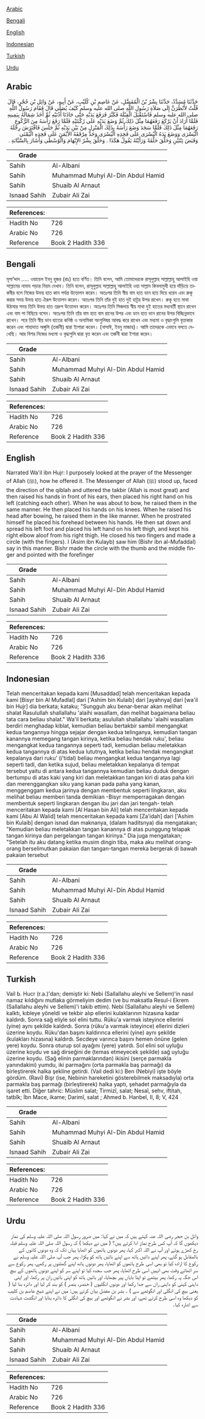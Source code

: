[Arabic](#arabic)

[Bengali](#bengali)

[English](#english)

[Indonesian](#indonesian)

[Turkish](#turkish)

[Urdu](#urdu)

## Arabic


<div dir="rtl" lang="ar" style={{fontSize:'larger',backgroundColor:'#f8f9fa',padding:20}}>
حَدَّثَنَا مُسَدَّدٌ، حَدَّثَنَا بِشْرُ بْنُ الْمُفَضَّلِ، عَنْ عَاصِمِ بْنِ كُلَيْبٍ، عَنْ أَبِيهِ، عَنْ وَائِلِ بْنِ حُجْرٍ، قَالَ قُلْتُ لأَنْظُرَنَّ إِلَى صَلاَةِ رَسُولِ اللَّهِ صلى الله عليه وسلم كَيْفَ يُصَلِّي قَالَ فَقَامَ رَسُولُ اللَّهِ صلى الله عليه وسلم فَاسْتَقْبَلَ الْقِبْلَةَ فَكَبَّرَ فَرَفَعَ يَدَيْهِ حَتَّى حَاذَتَا أُذُنَيْهِ ثُمَّ أَخَذَ شِمَالَهُ بِيَمِينِهِ فَلَمَّا أَرَادَ أَنْ يَرْكَعَ رَفَعَهُمَا مِثْلَ ذَلِكَ ثُمَّ وَضَعَ يَدَيْهِ عَلَى رُكْبَتَيْهِ فَلَمَّا رَفَعَ رَأْسَهُ مِنَ الرُّكُوعِ رَفَعَهُمَا مِثْلَ ذَلِكَ فَلَمَّا سَجَدَ وَضَعَ رَأْسَهُ بِذَلِكَ الْمَنْزِلِ مِنْ بَيْنِ يَدَيْهِ ثُمَّ جَلَسَ فَافْتَرَشَ رِجْلَهُ الْيُسْرَى وَوَضَعَ يَدَهُ الْيُسْرَى عَلَى فَخِذِهِ الْيُسْرَى وَحَدَّ مِرْفَقَهُ الأَيْمَنَ عَلَى فَخِذِهِ الْيُمْنَى وَقَبَضَ ثِنْتَيْنِ وَحَلَّقَ حَلْقَةً وَرَأَيْتُهُ يَقُولُ هَكَذَا ‏.‏ وَحَلَّقَ بِشْرٌ الإِبْهَامَ وَالْوُسْطَى وَأَشَارَ بِالسَّبَّابَةِ ‏.‏
</div>
<div style={{backgroundColor:'#f8f9fa',padding:20, marginBottom: 10}}><table> <thead> <tr> <th>Grade</th> <th></th> </tr> </thead> <tbody> <tr><td>Sahih</td><td>Al-Albani</td></tr><tr><td>Sahih</td><td>Muhammad Muhyi Al-Din Abdul Hamid</td></tr><tr><td>Sahih</td><td>Shuaib Al Arnaut</td></tr><tr><td>Isnaad Sahih</td><td>Zubair Ali Zai</td></tr></tbody></table><table> <thead> <tr> <th>References:</th> <th></th> </tr> </thead> <tbody><tr><td>Hadith No</td><td>726</td></tr><tr><td>Arabic No</td><td>726</td></tr><tr><td>Reference</td><td>Book 2 Hadith 336</td></tr></tbody></table></div>

## Bengali


<div dir="ltr" lang="bn" style={{fontSize:'larger',backgroundColor:'#f8f9fa',padding:20}}>
মূসা’দ্দাদ ..... ওয়ায়েল ইবনু হুজর (রাঃ) হতে বর্ণিত। তিনি বলেন, আমি তোমাদেরকে রাসূলুল্লাহ সাল্লাল্লাহু আলাইহি ওয়া সাল্লামের নামায পড়ার নিয়ম দেখাব। তিনি বলেন, রাসূলুল্লাহ সাল্লাল্লাহু আলাইহি ওয়া সাল্লাম কিবলামুখী হয়ে দাঁড়িয়ে তাকবীর বলে নিজের উভয় হাত কান পর্যন্ত উত্তোলন করেন। অতঃপর তিনি স্বীয় বাম হাত ডান হাত দিয়ে ধরেন এবং রুকূ করার সময় উভয় হাত ঐরূপ উত্তোলন করেন। অতঃপর তিনি তাঁর দুই হাত দুই হাটুর উপর রাখেন। রুকূ হতে মাথা উঠাবার সময় তিনি উভয় হাত তদ্রুপ উত্তোলন করেন। অতঃপর তিনি সিজদায় স্বীয় মাথা দুই হাতের মধ্যবর্তী স্থানে রাখেন এবং বাম পা বিছিয়ে বসেন। অতঃপর তিনি তাঁর বাম হাত বাম রানের উপর এবং ডান হাত ডান রানের উপর বিচ্ছিন্নভাবে রাখেন। পরে তিনি স্বীয় ডান হাতের কনিষ্ঠ ও অনামিকা অংগুলিদ্বয় আবদ্ধ করে রাখেন এবং মধ্যমা ও বৃদ্ধাংগুলি বৃত্তাকার করেন এবং শাহাদাত অঙ্গুলি (তর্জনী) দ্বারা ইাশারা করেন। (নাসাঈ, ইবনু মাজাহ)। আমি তাদেরকে এভাবে বলতে দেখেছি। আর বিশর নিজের মধ্যমা ও বৃদ্ধাগুলি দ্বারা বৃত্ত করেন এবং তর্জনী দ্বারা ইশারা করেন।
</div>
<div style={{backgroundColor:'#f8f9fa',padding:20, marginBottom: 10}}><table> <thead> <tr> <th>Grade</th> <th></th> </tr> </thead> <tbody> <tr><td>Sahih</td><td>Al-Albani</td></tr><tr><td>Sahih</td><td>Muhammad Muhyi Al-Din Abdul Hamid</td></tr><tr><td>Sahih</td><td>Shuaib Al Arnaut</td></tr><tr><td>Isnaad Sahih</td><td>Zubair Ali Zai</td></tr></tbody></table><table> <thead> <tr> <th>References:</th> <th></th> </tr> </thead> <tbody><tr><td>Hadith No</td><td>726</td></tr><tr><td>Arabic No</td><td>726</td></tr><tr><td>Reference</td><td>Book 2 Hadith 336</td></tr></tbody></table></div>

## English


<div dir="ltr" lang="en" style={{fontSize:'larger',backgroundColor:'#f8f9fa',padding:20}}>
Narrated Wa'il ibn Hujr: I purposely looked at the prayer of the Messenger of Allah (ﷺ), how he offered it. The Messenger of Allah (ﷺ) stood up, faced the direction of the qiblah and uttered the takbir (Allah is most great) and then raised his hands in front of his ears, then placed his right hand on his left (catching each other). When he was about to bow, he raised them in the same manner. He then placed his hands on his knees. When he raised his head after bowing, he raised them in the like manner. When he prostrated himself he placed his forehead between his hands. He then sat down and spread his left foot and placed his left hand on his left thigh, and kept his right elbow aloof from his right thigh. He closed his two fingers and made a circle (with the fingers). I (Asim ibn Kulayb) saw him (Bishr ibn al-Mufaddal) say in this manner. Bishr made the circle with the thumb and the middle finger and pointed with the forefinger
</div>
<div style={{backgroundColor:'#f8f9fa',padding:20, marginBottom: 10}}><table> <thead> <tr> <th>Grade</th> <th></th> </tr> </thead> <tbody> <tr><td>Sahih</td><td>Al-Albani</td></tr><tr><td>Sahih</td><td>Muhammad Muhyi Al-Din Abdul Hamid</td></tr><tr><td>Sahih</td><td>Shuaib Al Arnaut</td></tr><tr><td>Isnaad Sahih</td><td>Zubair Ali Zai</td></tr></tbody></table><table> <thead> <tr> <th>References:</th> <th></th> </tr> </thead> <tbody><tr><td>Hadith No</td><td>726</td></tr><tr><td>Arabic No</td><td>726</td></tr><tr><td>Reference</td><td>Book 2 Hadith 336</td></tr></tbody></table></div>

## Indonesian


<div dir="ltr" lang="id" style={{fontSize:'larger',backgroundColor:'#f8f9fa',padding:20}}>
Telah menceritakan kepada kami [Musaddad] telah menceritakan kepada kami [Bisyr bin Al Mufadlal] dari ['Ashim bin Kulaib] dari [ayahnya] dari [wa'il bin Hujr] dia berkata; kataku; "Sungguh aku benar-benar akan melihat shalat Rasulullah shallallahu 'alaihi wasallam, dan melihat bagaimana beliau tata cara beliau shalat." Wa'il berkata; asulullah shallallahu 'alaihi wasallam berdiri menghadap kiblat, kemudian beliau bertakbir sambil mengangkat kedua tangannya hingga sejajar dengan kedua telinganya, kemudian tangan kanannya memegang tangan kirinya, ketika beliau hendak ruku', beliau mengangkat kedua tangannya seperti tadi, kemudian beliau meletakkan kedua tangannya di atas kedua lututnya, ketika beliau hendak mengangkat kepalanya dari ruku' (i'tidal) beliau mengangkat kedua tangannya lagi seperti tadi, dan ketika sujud, beliau meletakkan kepalanya di tempat tersebut yaitu di antara kedua tangannya kemudian beliau duduk dengan bertumpu di atas kaki yang kiri dan meletakkan tangan kiri di atas paha kiri dan merenggangkan siku yang kanan pada paha yang kanan, menggenggam kedua jarinya dengan membentuk seperti lingkaran, aku melihat beliau memberi tanda demikian -Bisyr memperragakan dengan membentuk seperti lingkaran dengan ibu jari dan jari tengah- telah menceritakan kepada kami [Al Hasan bin Ali] telah menceritakan kepada kami [Abu Al Walid] telah menceritakan kepada kami [Za'idah] dari ['Ashim bin Kulaib] dengan isnad dan maknanya, (dalam haditsnya) dia mengatakan; "Kemudian beliau meletakkan tangan kanannya di atas punggung telapak tangan kirinya dan pergelangan tangan kirinya." Dia juga mengatakan; "Setelah itu aku datang ketika musim dingin tiba, maka aku melihat orang-orang berselimutkan pakaian dan tangan-tangan mereka bergerak di bawah pakaian tersebut
</div>
<div style={{backgroundColor:'#f8f9fa',padding:20, marginBottom: 10}}><table> <thead> <tr> <th>Grade</th> <th></th> </tr> </thead> <tbody> <tr><td>Sahih</td><td>Al-Albani</td></tr><tr><td>Sahih</td><td>Muhammad Muhyi Al-Din Abdul Hamid</td></tr><tr><td>Sahih</td><td>Shuaib Al Arnaut</td></tr><tr><td>Isnaad Sahih</td><td>Zubair Ali Zai</td></tr></tbody></table><table> <thead> <tr> <th>References:</th> <th></th> </tr> </thead> <tbody><tr><td>Hadith No</td><td>726</td></tr><tr><td>Arabic No</td><td>726</td></tr><tr><td>Reference</td><td>Book 2 Hadith 336</td></tr></tbody></table></div>

## Turkish


<div dir="ltr" lang="tr" style={{fontSize:'larger',backgroundColor:'#f8f9fa',padding:20}}>
Vail b. Hucr (r.a.)'dan; demiştir ki: Nebi (Sallallahu aleyhi ve Sellem)'in nasıl namaz kıldığını mutlaka görmeliyim dedim (ve bu maksatla Resul-i Ekrem (Sallallahu aleyhi ve Sellem)'i takib ettim). Nebi (Sallallahu aleyhi ve Sellem) kalktı, kıbleye yöneldi ve tekbir alıp ellerini kulaklarının hizasına kadar kaldırdı. Sonra sağ eliyle sol elini tuttu. Rüku'a varmak isteyince ellerini (yine) aynı şekilde kaldırdı. Sonra (rüku'a varmak isteyince) ellerini dizleri üzerine koydu. Rüku'dan başını kaldırınca ellerini (yine) aynı şekilde (kulakları hizasına) kaldırdı. Secdeye varınca başını hemen önüne (gelen yere) koydu. Sonra oturup sol ayağını (yere) yatırdı. Sol elini sol uyluğu üzerine koydu ve sağ dirseğini de (temas etmeyecek şekilde) sağ uyluğu üzerine koydu. (Sağ elinin parmaklarından) ikisini (serçe parmakla yanındakini) yumdu, iki parmağını (orta parmakla baş parmağı) da birleştirerek halka şekline getirdi. (Vail dedi ki:) Ben (Nebiyi) işte böyle gördüm. (Ravi) Bişr (ise, Nebinin hareketini gösterebilmek maksadıyla) orta parmakla baş parmağı (birleştirerek) halka yaptı, şehadet parmağıyla da işaret etti. Diğer tahric: Müslim salat; Tirmizî, salat; Nesaî, sehv, iftitah, tatbîk; İbn Mace, ikame; Darimî, salat ; Ahmed b. Hanbel, II, 8; V, 424
</div>
<div style={{backgroundColor:'#f8f9fa',padding:20, marginBottom: 10}}><table> <thead> <tr> <th>Grade</th> <th></th> </tr> </thead> <tbody> <tr><td>Sahih</td><td>Al-Albani</td></tr><tr><td>Sahih</td><td>Muhammad Muhyi Al-Din Abdul Hamid</td></tr><tr><td>Sahih</td><td>Shuaib Al Arnaut</td></tr><tr><td>Isnaad Sahih</td><td>Zubair Ali Zai</td></tr></tbody></table><table> <thead> <tr> <th>References:</th> <th></th> </tr> </thead> <tbody><tr><td>Hadith No</td><td>726</td></tr><tr><td>Arabic No</td><td>726</td></tr><tr><td>Reference</td><td>Book 2 Hadith 336</td></tr></tbody></table></div>

## Urdu


<div dir="rtl" lang="ur" style={{fontSize:'larger',backgroundColor:'#f8f9fa',padding:20}}>
وائل بن حجر رضی اللہ عنہ کہتے ہیں کہ میں نے کہا: میں ضرور رسول اللہ صلی اللہ علیہ وسلم کی نماز دیکھوں گا کہ آپ کس طرح نماز ادا کرتے ہیں؟ ( میں نے دیکھا ) کہ رسول اللہ صلی اللہ علیہ وسلم قبلہ رخ کھڑے ہوئے اور آپ نے اللہ اکبر کہا، پھر دونوں ہاتھوں کو اٹھایا یہاں تک کہ وہ دونوں کانوں کے بالمقابل ہو گئے، پھر اپنے دائیں ہاتھ سے اپنے بائیں ہاتھ کو پکڑا، پھر جب آپ صلی اللہ علیہ وسلم نے رکوع کا ارادہ کیا تو بھی اسی طرح ہاتھوں کو اٹھایا، پھر دونوں ہاتھ اپنے گھٹنوں پر رکھے، پھر رکوع سے سر اٹھاتے وقت بھی انہیں اسی طرح اٹھایا، پھر جب سجدہ کیا تو اپنے سر کو اپنے دونوں ہاتھوں کے بیچ اس جگہ پہ رکھا، پھر بیٹھے تو اپنا بایاں پیر بچھایا، اور بائیں ہاتھ کو اپنی بائیں ران پر رکھا، اور اپنی داہنی کہنی کو داہنی ران سے جدا رکھا اور دونوں انگلیوں ( خنصر، بنصر ) کو بند کر لیا اور دائرہ بنا لیا ( یعنی بیچ کی انگلی اور انگوٹھے سے ) ۔ بشر بن مفضل بیان کرتے ہیں: میں نے اپنے شیخ عاصم بن کلیب کو دیکھا وہ اسی طرح کرتے تھے، اور بشر نے انگوٹھے اور بیچ کی انگلی کا دائرہ بنایا اور انگشت شہادت سے اشارہ کیا۔
</div>
<div style={{backgroundColor:'#f8f9fa',padding:20, marginBottom: 10}}><table> <thead> <tr> <th>Grade</th> <th></th> </tr> </thead> <tbody> <tr><td>Sahih</td><td>Al-Albani</td></tr><tr><td>Sahih</td><td>Muhammad Muhyi Al-Din Abdul Hamid</td></tr><tr><td>Sahih</td><td>Shuaib Al Arnaut</td></tr><tr><td>Isnaad Sahih</td><td>Zubair Ali Zai</td></tr></tbody></table><table> <thead> <tr> <th>References:</th> <th></th> </tr> </thead> <tbody><tr><td>Hadith No</td><td>726</td></tr><tr><td>Arabic No</td><td>726</td></tr><tr><td>Reference</td><td>Book 2 Hadith 336</td></tr></tbody></table></div>